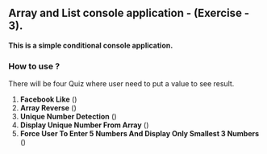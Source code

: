 ﻿## Array and List console application - (Exercise - 3).

**This is a simple conditional console application.**

### How to use ?
There will be four Quiz where user need to put a value to see result.

1. **Facebook Like** ()
2. **Array Reverse** ()
3. **Unique Number Detection** ()
4. **Display Unique Number From Array** ()
5. **Force User To Enter 5 Numbers And Display Only Smallest 3 Numbers** ()
